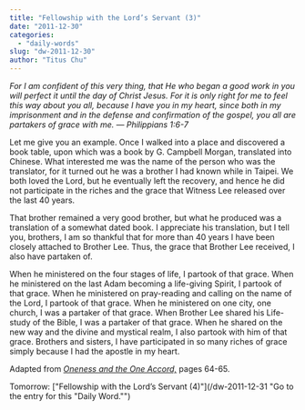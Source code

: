 ```yaml
---
title: "Fellowship with the Lord’s Servant (3)"
date: "2011-12-30"
categories: 
  - "daily-words"
slug: "dw-2011-12-30"
author: "Titus Chu"
---
```


_For I am confident of this very thing, that He who began a good work in you will perfect it until the day of Christ Jesus. For it is only right for me to feel this way about you all, because I have you in my heart, since both in my imprisonment and in the defense and confirmation of the gospel, you all are partakers of grace with me. — Philippians 1:6-7_

Let me give you an example. Once I walked into a place and discovered a book table, upon which was a book by G. Campbell Morgan, translated into Chinese. What interested me was the name of the person who was the translator, for it turned out he was a brother I had known while in Taipei. We both loved the Lord, but he eventually left the recovery, and hence he did not participate in the riches and the grace that Witness Lee released over the last 40 years.

That brother remained a very good brother, but what he produced was a translation of a somewhat dated book. I appreciate his translation, but I tell you, brothers, I am so thankful that for more than 40 years I have been closely attached to Brother Lee. Thus, the grace that Brother Lee received, I also have partaken of.

When he ministered on the four stages of life, I partook of that grace. When he ministered on the last Adam becoming a life-giving Spirit, I partook of that grace. When he ministered on pray-reading and calling on the name of the Lord, I partook of that grace. When he ministered on one city, one church, I was a partaker of that grace. When Brother Lee shared his Life-study of the Bible, I was a partaker of that grace. When he shared on the new way and the divine and mystical realm, I also partook with him of that grace. Brothers and sisters, I have participated in so many riches of grace simply because I had the apostle in my heart.

Adapted from _[Oneness and the One Accord,](/book-oneness "Go to the listing for this book.")_ pages 64-65.

Tomorrow: ["Fellowship with the Lord’s Servant (4)"](/dw-2011-12-31 "Go to the entry for this "Daily Word."")
